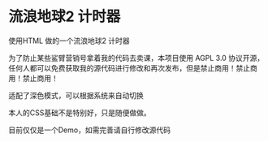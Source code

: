# 流浪地球2 计时器

使用HTML 做的一个流浪地球2 计时器

为了防止某些鲨臂营销号拿着我的代码去卖课，本项目使用 AGPL 3.0 协议开源，任何人都可以免费获取我的源代码进行修改和再次发布，但是禁止商用！禁止商用！禁止商用！

适配了深色模式，可以根据系统来自动切换

本人的CSS基础不是特别好，只是随便做做。

目前仅仅是一个Demo，如需完善请自行修改源代码
